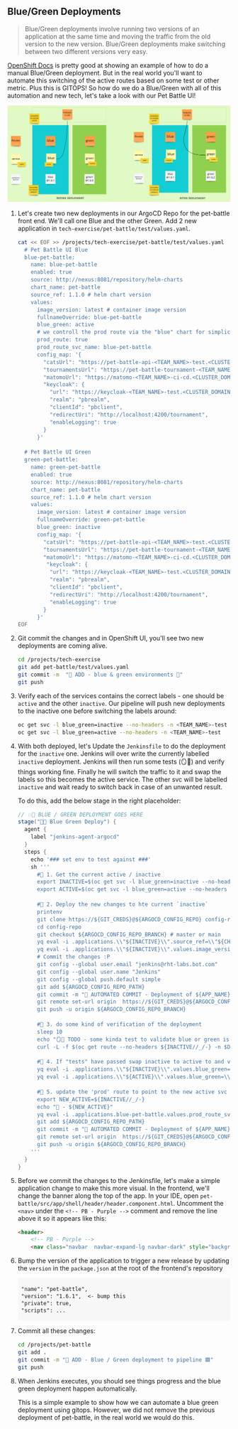 ## Blue/Green Deployments

> Blue/Green deployments involve running two versions of an application at the same time and moving the traffic from the old version to the new version. Blue/Green deployments make switching between two different versions very easy.

<span style="color:blue;">[OpenShift Docs](https://docs.openshift.com/container-platform/4.9/applications/deployments/route-based-deployment-strategies.html#deployments-blue-green_route-based-deployment-strategies)</span> is pretty good at showing an example of how to do a manual Blue/Green deployment. But in the real world you'll want to automate this switching of the active routes based on some test or other metric. Plus this is GITOPS! So how do we do a Blue/Green with all of this automation and new tech, let's take a look with our Pet Battle UI!

![blue-green-diagram](images/blue-green-diagram.jpg)

1. Let's create two new deployments in our ArgoCD Repo for the pet-battle front end. We'll call one Blue and the other Green. Add 2 new application in `tech-exercise/pet-battle/test/values.yaml`.

    ```bash
    cat << EOF >> /projects/tech-exercise/pet-battle/test/values.yaml
      # Pet Battle UI Blue
      blue-pet-battle:
        name: blue-pet-battle
        enabled: true
        source: http://nexus:8081/repository/helm-charts
        chart_name: pet-battle
        source_ref: 1.1.0 # helm chart version
        values:
          image_version: latest # container image version
          fullnameOverride: blue-pet-battle
          blue_green: active
          # we controll the prod route via the "blue" chart for simplicity
          prod_route: true
          prod_route_svc_name: blue-pet-battle
          config_map: '{
            "catsUrl": "https://pet-battle-api-<TEAM_NAME>-test.<CLUSTER_DOMAIN>",
            "tournamentsUrl": "https://pet-battle-tournament-<TEAM_NAME>-test.<CLUSTER_DOMAIN>",
            "matomoUrl": "https://matomo-<TEAM_NAME>-ci-cd.<CLUSTER_DOMAIN>/",
            "keycloak": {
              "url": "https://keycloak-<TEAM_NAME>-test.<CLUSTER_DOMAIN>/auth/",
              "realm": "pbrealm",
              "clientId": "pbclient",
              "redirectUri": "http://localhost:4200/tournament",
              "enableLogging": true
            }
          }'

      # Pet Battle UI Green
      green-pet-battle:
        name: green-pet-battle
        enabled: true
        source: http://nexus:8081/repository/helm-charts
        chart_name: pet-battle
        source_ref: 1.1.0 # helm chart version
        values:
          image_version: latest # container image version
          fullnameOverride: green-pet-battle
          blue_green: inactive
          config_map: '{
            "catsUrl": "https://pet-battle-api-<TEAM_NAME>-test.<CLUSTER_DOMAIN>",
            "tournamentsUrl": "https://pet-battle-tournament-<TEAM_NAME>-test.<CLUSTER_DOMAIN>",
            "matomoUrl": "https://matomo-<TEAM_NAME>-ci-cd.<CLUSTER_DOMAIN>/",
             "keycloak": {
              "url": "https://keycloak-<TEAM_NAME>-test.<CLUSTER_DOMAIN>/auth/",
              "realm": "pbrealm",
              "clientId": "pbclient",
              "redirectUri": "http://localhost:4200/tournament",
              "enableLogging": true
            }
          }'
    EOF
    ```

2. Git commit the changes and in OpenShift UI, you'll see two new deployments are coming alive.

    ```bash
    cd /projects/tech-exercise
    git add pet-battle/test/values.yaml
    git commit -m  "🍔 ADD - blue & green environments 🍔"
    git push
    ```

3. Verify each of the services contains the correct labels - one should be `active` and the other `inactive`. Our pipeline will push new deployments to the inactive one before switching the labels around:

    ```bash
    oc get svc -l blue_green=inactive --no-headers -n <TEAM_NAME>-test
    oc get svc -l blue_green=active --no-headers -n <TEAM_NAME>-test
    ```

4. With both deployed, let's Update the `Jenkinsfile` to do the deployment for the `inactive` one. Jenkins will over write the currently labelled `inactive` deployment. Jenkins will then run some tests (🪞💨) and verify things working fine. Finally he will switch the traffic to it and swap the labels so this becomes the active service. The other svc will be labelled `inactive` and wait ready to switch back in case of an unwanted result.

    To do this, add the below stage in the right placeholder:

    ```groovy
    // 💥🔨 BLUE / GREEN DEPLOYMENT GOES HERE 
    stage("🔷✅ Blue Green Deploy") {
      agent {
        label "jenkins-agent-argocd"
      }
      steps {
        echo '### set env to test against ###'
        sh '''
          #🌻 1. Get the current active / inactive
          export INACTIVE=$(oc get svc -l blue_green=inactive --no-headers -n ${DESTINATION_NAMESPACE} | cut -d' ' -f 1)
          export ACTIVE=$(oc get svc -l blue_green=active --no-headers -n ${DESTINATION_NAMESPACE} | cut -d' ' -f 1)

          #🌻 2. Deploy the new changes to hte current `inactive`
          printenv
          git clone https://${GIT_CREDS}@${ARGOCD_CONFIG_REPO} config-repo
          cd config-repo
          git checkout ${ARGOCD_CONFIG_REPO_BRANCH} # master or main
          yq eval -i .applications.\\"${INACTIVE}\\".source_ref=\\"${CHART_VERSION}\\" "${ARGOCD_CONFIG_REPO_PATH}"
          yq eval -i .applications.\\"${INACTIVE}\\".values.image_version=\\"${VERSION}\\" "${ARGOCD_CONFIG_REPO_PATH}"
          # Commit the changes :P
          git config --global user.email "jenkins@rht-labs.bot.com"
          git config --global user.name "Jenkins"
          git config --global push.default simple
          git add ${ARGOCD_CONFIG_REPO_PATH}
          git commit -m "🚀 AUTOMATED COMMIT - Deployment of ${APP_NAME} at version ${VERSION} 🚀" || rc1=$?
          git remote set-url origin  https://${GIT_CREDS}@${ARGOCD_CONFIG_REPO}
          git push -u origin ${ARGOCD_CONFIG_REPO_BRANCH}

          #🌻 3. do some kind of verification of the deployment  
          sleep 10
          echo "🪞💨 TODO - some kinda test to validate blue or green is working as expected ... 🪞💨"
          curl -L -f $(oc get route --no-headers ${INACTIVE//_/-} -n $DESTINATION_NAMESPACE | cut -d' ' -f 4) 

          #🌻 4. If "tests" have passed swap inactive to active to and vice versa
          yq eval -i .applications.\\"${INACTIVE}\\".values.blue_green=\\"active\\" "${ARGOCD_CONFIG_REPO_PATH}"
          yq eval -i .applications.\\"${ACTIVE}\\".values.blue_green=\\"inactive\\" "${ARGOCD_CONFIG_REPO_PATH}"

          #🌻 5. update the 'prod' route to point to the new active svc
          export NEW_ACTIVE=${INACTIVE//_/-}
          echo "🐥 - ${NEW_ACTIVE}"
          yq eval -i .applications.blue-pet-battle.values.prod_route_svc_name=\\"${NEW_ACTIVE}\\" "${ARGOCD_CONFIG_REPO_PATH}"
          git add ${ARGOCD_CONFIG_REPO_PATH}
          git commit -m "🚀 AUTOMATED COMMIT - Deployment of ${APP_NAME} at version ${VERSION} 🚀" || rc1=$?
          git remote set-url origin  https://${GIT_CREDS}@${ARGOCD_CONFIG_REPO}
          git push -u origin ${ARGOCD_CONFIG_REPO_BRANCH}
        '''
      }
    }
    ```

5. Before we commit the changes to the Jenkinsfile, let's make a simple application change to make this more visual. In the frontend, we'll change the banner along the top of the app. In your IDE, open `pet-battle/src/app/shell/header/header.component.html`. Uncomment the `<nav>` under the `<!-- PB - Purple -->` comment and remove the line above it so it appears like this:

    ```html
    <header>
        <!-- PB - Purple -->
        <nav class="navbar  navbar-expand-lg navbar-dark" style="background-color: #563D7C;">
    ```

6. Bump the version of the application to trigger a new release by updating the `version` in the `package.json` at the root of the frontend's repository

    <div class="highlight" style="background: #f7f7f7">
    <pre><code class="language-yaml">
    "name": "pet-battle",
    "version": "1.6.1",  <- bump this
    "private": true,
    "scripts": ...
    </code></pre></div>

7. Commit all these changes:

    ```bash
    cd /projects/pet-battle
    git add .
    git commit -m "🔵 ADD - Blue / Green deployment to pipeline 🟩"
    git push
    ```

8. When Jenkins executes, you should see things progress and the blue green deployment happen automatically.

    This is a simple example to show how we can automate a blue green deployment using gitops. However, we did not remove the previous deployment of pet-battle, in the real world we would do this.
